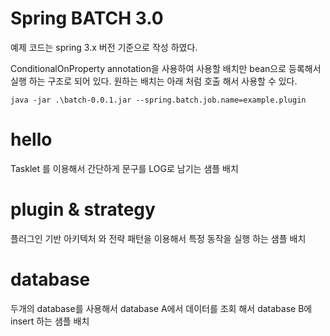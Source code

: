 # Spring BATCH 3.0

예제 코드는 spring 3.x 버전 기준으로 작성 하였다.

ConditionalOnProperty annotation을 사용하여 사용할 배치만 bean으로 등록해서 실행 하는 구조로 되어 있다.
원하는 배치는 아래 처럼 호출 해서 사용할 수 있다.
```shell
java -jar .\batch-0.0.1.jar --spring.batch.job.name=example.plugin
```


# hello
Tasklet 를 이용해서 간단하게 문구를 LOG로 남기는 샘플 배치


# plugin & strategy
플러그인 기반 아키텍처 와 전략 패턴을 이용해서 특정 동작을 실행 하는 샘플 배치

# database
두개의 database를 사용해서 database A에서 데이터를 조회 해서 database  B에 insert 하는 샘플 배치






